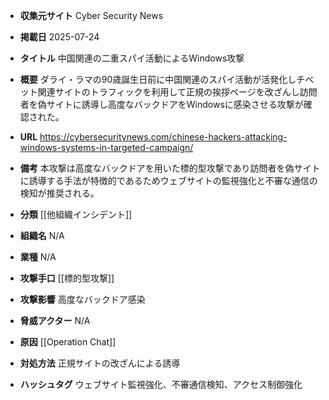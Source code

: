 - **収集元サイト**
Cyber Security News

- **掲載日**
2025-07-24

- **タイトル**
中国関連の二重スパイ活動によるWindows攻撃

- **概要**
ダライ・ラマの90歳誕生日前に中国関連のスパイ活動が活発化しチベット関連サイトのトラフィックを利用して正規の挨拶ページを改ざんし訪問者を偽サイトに誘導し高度なバックドアをWindowsに感染させる攻撃が確認された。

- **URL**
https://cybersecuritynews.com/chinese-hackers-attacking-windows-systems-in-targeted-campaign/

- **備考**
本攻撃は高度なバックドアを用いた標的型攻撃であり訪問者を偽サイトに誘導する手法が特徴的であるためウェブサイトの監視強化と不審な通信の検知が推奨される。

- **分類**
[[他組織インシデント]]

- **組織名**
N/A

- **業種**
N/A

- **攻撃手口**
[[標的型攻撃]]

- **攻撃影響**
高度なバックドア感染

- **脅威アクター**
N/A

- **原因**
[[Operation Chat]]

- **対処方法**
正規サイトの改ざんによる誘導

- **ハッシュタグ**
ウェブサイト監視強化、不審通信検知、アクセス制御強化

